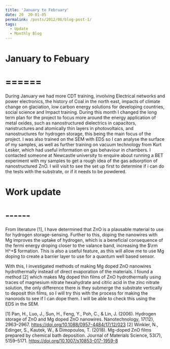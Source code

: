 ```yaml
---
title: 'January to February'
date: 20  20-01-05
permalink: /posts/2012/08/blog-post-1/
tags:
  - Update
  - Monthly Blog
---
```


# January to Febuary
# ======

During January we had more CDT training, involving Electrical networks and power electronics, the history of Coal in the north east, impacts of climate change on glaciation, low carbon energy solutions for developing countries, social science and Impact training. During this month I changed the long term plan for the project to focus more around the energy application of metal oxides, such as nanostructured dielectrics in capacitors, nanstructures and atomically thin layers in photovoltaics, and nanostructures for hydrogen storage, this being the main focus of the project. I was also trained on the SEM with EDS so I can analyse the surface of my samples, as well as further training on vacuum technology from Kurt Lesker, which had useful information on gas behaviour in chambers. I contacted someone at Newcastle university to enquire about running a BET experiment with my samples to get a rough idea of the gas adsorption of nanostructured ZnO. I will visit to see the set up first to determine if i can do the tests with the substrate, or if it needs to be powdered.

# Work update
# ------

From literature [1], I have determined that ZnO is a plausable material to use for hydrogen storage-sensing. Further to this, doping the nanowires with Mg improves the uptake of hydrogen, which is a beneficial consequence of the fermi energy droping closer to the valance band, increasing the $\rm H^+$ formation. This is also a useful feature, as this will allow me to use Mg doping to create a barrier layer to use for a quantum well based sensor.

With this, I investigated methods of making Mg doped ZnO nanowires hydrothermally instead of direct evaporation of the materials. I found a method [2] which makes Mg doped thin films of ZnO hydrothermally using traces of magnesium nitrate hexahydrate and citric acid in the zinc nitrate solution, the only difference there is they submerge the substrate vertically to deposit thin films, so I will try this with the process for making the nanorods to see if I can dope them. I will be able to check this using the EDS in the SEM. 

[1] Pan, H., Luo, J., Sun, H., Feng, Y., Poh, C., & Lin, J. (2006). Hydrogen storage of ZnO and Mg doped ZnO nanowires. Nanotechnology, 17(12), 2963–2967. https://doi.org/10.1088/0957-4484/17/12/023
[2] Winkler, N., Edinger, S., Kautek, W., & Dimopoulos, T. (2018). Mg-doped ZnO films prepared by chemical bath deposition. Journal of Materials Science, 53(7), 5159–5171. https://doi.org/10.1007/s10853-017-1959-8